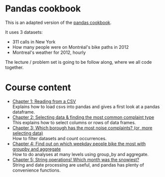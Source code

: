 Pandas cookbook
===============

This is an adapted version of the [pandas cookbook](https://github.com/jvns/pandas-cookbook).

It uses 3 datasets:

* 311 calls in New York
* How many people were on Montréal's bike paths in 2012
* Montreal's weather for 2012, hourly

The lecture / problem set is going to be follow along, where we all code together.

Course content
=================


* [Chapter 1: Reading from a CSV](https://github.com/ben18785/pandas-cookbook/blob/master/problem_sets/Chapter%201%20-%20Reading%20from%20a%20CSV.ipynb)
  <br>Explains how to load csvs into pandas and gives a first look at a pandas dataframe.
* [Chapter 2: Selecting data & finding the most common complaint type](https://github.com/ben18785/pandas-cookbook/blob/master/problem_sets/Chapter%202%20-%20Selecting%20data%20%26%20finding%20the%20most%20common%20complaint%20type.ipynb)
  <br>This explains how to select columns or rows of data frames.
* [Chapter 3: Which borough has the most noise complaints? (or, more selecting data)](https://github.com/ben18785/pandas-cookbook/blob/master/problem_sets/Chapter%203%20-%20Which%20borough%20has%20the%20most%20noise%20complaints%20(or%2C%20more%20selecting%20data).ipynb)
  <br>How to filter datasets and count occurrences.
* [Chapter 4: Find out on which weekday people bike the most with groupby and aggregate](https://github.com/ben18785/pandas-cookbook/blob/master/problem_sets/Chapter%204%20-%20Find%20out%20on%20which%20weekday%20people%20bike%20the%20most%20with%20groupby%20and%20aggregate.ipynb)
  <br>How to do analyses at many levels using group_by and aggregate.
* [Chapter 5: String operations! Which month was the snowiest?](https://github.com/ben18785/pandas-cookbook/blob/master/problem_sets/Chapter%205%20-%20String%20Operations%20-%20Which%20month%20was%20the%20snowiest.ipynb)
  <br>String and date processing are useful, and pandas has plenty of convenience functions.

